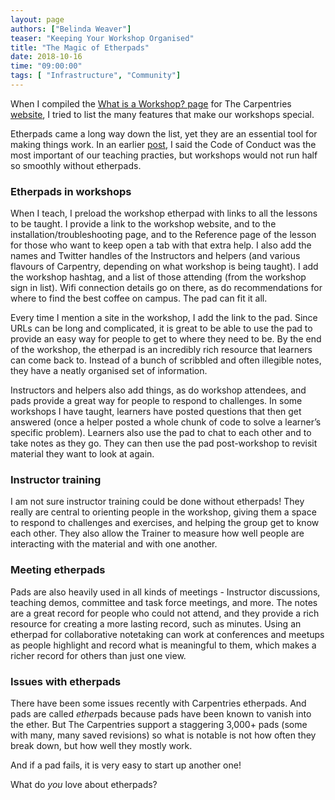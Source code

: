 ```yaml
---
layout: page
authors: ["Belinda Weaver"]
teaser: "Keeping Your Workshop Organised"
title: "The Magic of Etherpads"
date: 2018-10-16
time: "09:00:00"
tags: [ "Infrastructure", "Community"]
---
```


When I compiled the [What is a Workshop? page](https://carpentries.org/workshops/) 
for The Carpentries [website](https://carpentries.org/), I tried to list the many features that make our workshops special.  

Etherpads came a long way down the list, yet they are an essential tool for making things work. In an earlier
[post](https://software-carpentry.org/blog/2018/01/teach-prac-01.html), I said the Code of Conduct 
was the most important of our teaching practies, but workshops would not run half so smoothly without etherpads.

### Etherpads in workshops

When I teach, I preload the workshop etherpad with links to all the lessons to be taught. I provide a link to the workshop website, and to the installation/troubleshooting page, and to the Reference page of the lesson for those who want to keep open a tab with that extra help. I also add the names and Twitter handles of the Instructors and helpers (and various flavours of Carpentry, depending on what workshop is being taught). I add the workshop hashtag, and a list of those attending (from the workshop sign in list). Wifi connection details go on there, as do recommendations for where to find the best coffee on campus. The pad can fit it all.

Every time I mention a site in the workshop, I add the link to the pad. Since URLs can be long and complicated, it is great to be able to use the pad to provide an easy way for people to get to where they need to be. By the end of the workshop, the etherpad is an incredibly rich resource that learners can come back to. Instead of a bunch of scribbled and often illegible notes, they have a neatly organised set of information.

Instructors and helpers also add things, as do workshop attendees, and pads provide a great way for people to 
respond to challenges. In some workshops I have taught, learners have posted questions that then get answered
(once a helper posted a whole chunk of code to solve a learner’s specific problem). Learners also use the pad to 
chat to each other and to take notes as they go. They can then use the pad post-workshop to revisit material they want to look at again.

### Instructor training

I am not sure instructor training could be done without etherpads! They really are central to orienting people in the workshop, giving them a space to respond to challenges and exercises, and helping the group get to know each other. They also allow the Trainer to measure how well people are interacting with the material and with one another.

### Meeting etherpads

Pads are also heavily used in all kinds of meetings - Instructor discussions, teaching demos, committee and task force meetings, and more. The notes are a great record for people who could not attend, and they provide a rich resource for creating a more lasting record, such as minutes. Using an etherpad for collaborative notetaking can work at conferences and meetups as people highlight and record what is meaningful to them, which makes a richer record for others than just one view.

### Issues with etherpads

There have been some issues recently with Carpentries etherpads. And pads are called *ether*pads because pads 
have been known to vanish into the ether. But The Carpentries support a staggering 3,000+ pads 
(some with many, many saved revisions) so what is notable is not how often they break down, but how well they mostly work. 

And if a pad fails, it is very easy to start up another one!

What do *you* love about etherpads?


